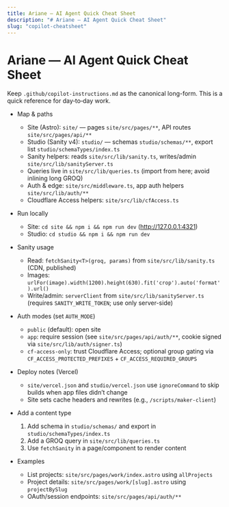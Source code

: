 ```yaml
---
title: Ariane — AI Agent Quick Cheat Sheet
description: "# Ariane — AI Agent Quick Cheat Sheet"
slug: "copilot-cheatsheet"
---
```












# Ariane — AI Agent Quick Cheat Sheet

Keep `.github/copilot-instructions.md` as the canonical long-form. This is a quick reference for day‑to‑day work.

- Map & paths

  - Site (Astro): `site/` — pages `site/src/pages/**`, API routes `site/src/pages/api/**`
  - Studio (Sanity v4): `studio/` — schemas `studio/schemas/**`, export list `studio/schemaTypes/index.ts`
  - Sanity helpers: reads `site/src/lib/sanity.ts`, writes/admin `site/src/lib/sanityServer.ts`
  - Queries live in `site/src/lib/queries.ts` (import from here; avoid inlining long GROQ)
  - Auth & edge: `site/src/middleware.ts`, app auth helpers `site/src/lib/auth/**`
  - Cloudflare Access helpers: `site/src/lib/cfAccess.ts`

- Run locally

  - Site: `cd site && npm i && npm run dev` (http://127.0.0.1:4321)
  - Studio: `cd studio && npm i && npm run dev`

- Sanity usage

  - Read: `fetchSanity<T>(groq, params)` from `site/src/lib/sanity.ts` (CDN, published)
  - Images: `urlFor(image).width(1200).height(630).fit('crop').auto('format').url()`
  - Write/admin: `serverClient` from `site/src/lib/sanityServer.ts` (requires `SANITY_WRITE_TOKEN`; use only server-side)

- Auth modes (set `AUTH_MODE`)

  - `public` (default): open site
  - `app`: require session (see `site/src/pages/api/auth/**`, cookie signed via `site/src/lib/auth/signer.ts`)
  - `cf-access-only`: trust Cloudflare Access; optional group gating via `CF_ACCESS_PROTECTED_PREFIXES` + `CF_ACCESS_REQUIRED_GROUPS`

- Deploy notes (Vercel)

  - `site/vercel.json` and `studio/vercel.json` use `ignoreCommand` to skip builds when app files didn’t change
  - Site sets cache headers and rewrites (e.g., `/scripts/maker-client`)

- Add a content type

  1. Add schema in `studio/schemas/` and export in `studio/schemaTypes/index.ts`
  2. Add a GROQ query in `site/src/lib/queries.ts`
  3. Use `fetchSanity` in a page/component to render content

- Examples
  - List projects: `site/src/pages/work/index.astro` using `allProjects`
  - Project details: `site/src/pages/work/[slug].astro` using `projectBySlug`
  - OAuth/session endpoints: `site/src/pages/api/auth/**`

